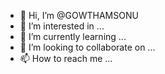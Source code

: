 - 👋 Hi, I’m @GOWTHAMSONU
- 👀 I’m interested in ...
- 🌱 I’m currently learning ...
- 💞️ I’m looking to collaborate on ...
- 📫 How to reach me ...

<!---
GOWTHAMSONU/GOWTHAMSONU is a ✨ special ✨ repository because its `README.md` (this file) appears on your GitHub profile.
You can click the Preview link to take a look at your changes.
--->
